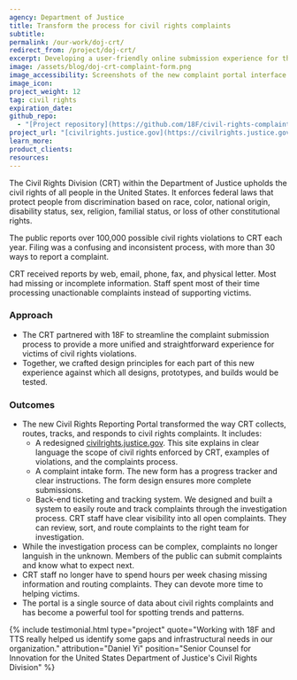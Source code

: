 ```yaml
---
agency: Department of Justice
title: Transform the process for civil rights complaints
subtitle: 
permalink: /our-work/doj-crt/
redirect_from: /project/doj-crt/
excerpt: Developing a user-friendly online submission experience for the civil rights complaint portal.
image: /assets/blog/doj-crt-complaint-form.png
image_accessibility: Screenshots of the new complaint portal interface
image_icon:
project_weight: 12
tag: civil rights
expiration_date:
github_repo:
  - "[Project repository](https://github.com/18F/civil-rights-complaints)"
project_url: "[civilrights.justice.gov](https://civilrights.justice.gov/)"
learn_more:
product_clients:
resources:
---
```


The Civil Rights Division (CRT) within the Department of Justice upholds the civil rights of all people in the United States. It enforces federal laws that protect people from discrimination based on race, color, national origin, disability status, sex, religion, familial status, or loss of other constitutional rights.

The public reports over 100,000 possible civil rights violations to CRT each year. Filing was a confusing and inconsistent process, with more than 30 ways to report a complaint. 

CRT received reports by web, email, phone, fax, and physical letter. Most had missing or incomplete information. Staff spent most of their time processing unactionable complaints instead of supporting victims.

### Approach
* The CRT partnered with 18F to streamline the complaint submission process to provide a more unified and straightforward experience for victims of civil rights violations.
* Together, we crafted design principles for each part of this new experience against which all designs, prototypes, and builds would be tested.

### Outcomes
* The new Civil Rights Reporting Portal transformed the way CRT collects, routes, tracks, and responds to civil rights complaints. It includes:
    * A redesigned [civilrights.justice.gov](https://civilrights.justice.gov/). This site explains in clear language the scope of civil rights enforced by CRT, examples of violations, and the complaints process. 
    * A complaint intake form. The new form has a progress tracker and clear instructions. The form design ensures more complete submissions.
    * Back-end ticketing and tracking system. We designed and built a system to easily route and track complaints through the investigation process. CRT staff have clear visibility into all open complaints. They can review, sort, and route complaints to the right team for investigation.
* While the investigation process can be complex, complaints no longer languish in the unknown. Members of the public can submit complaints and know what to expect next. 
* CRT staff no longer have to spend hours per week chasing missing information and routing complaints. They can devote more time to helping victims. 
* The portal is a single source of data about civil rights complaints and has become a powerful tool for spotting trends and patterns. 

<!-- -->
{% include testimonial.html 
  type="project"
  quote="Working with 18F and TTS really helped us identify some gaps and infrastructural needs in our organization."
  attribution="Daniel Yi"
  position="Senior Counsel for Innovation for the United States Department of Justice's Civil Rights Division"
%}
